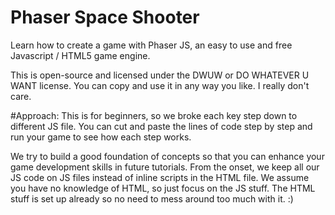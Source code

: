 # Phaser Space Shooter
Learn how to create a game with Phaser JS, an easy to use and free Javascript / HTML5 game engine.

This is open-source and licensed under the DWUW or DO WHATEVER U WANT license. You can copy and use it in any way you like. I really don't care.


#Approach:
This is for beginners, so we broke each key step down to different JS file. You can cut and paste the lines of code step by step and run your game to see how each step works. 

We try to build a good foundation of concepts so that you can enhance your game development skills in future tutorials. From the onset, we keep all our JS code on JS files instead of inline scripts in the HTML file. We assume you have no knowledge of HTML, so just focus on the JS stuff. The HTML stuff is set up already so no need to mess around too much with it. :)